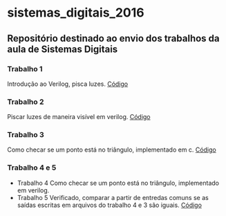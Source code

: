 # sistemas_digitais_2016

## Repositório destinado ao envio dos trabalhos da aula de Sistemas Digitais

### Trabalho 1
Introdução ao Verilog, pisca luzes.
[Código](https://github.com/duanbressan/sistemas_digitais_2016/tree/master/Trabalho%201)

### Trabalho 2
Piscar luzes de maneira visível em verilog.
[Código](https://github.com/duanbressan/sistemas_digitais_2016/tree/master/Trabalho%202)

### Trabalho 3
Como checar se um ponto está no triângulo, implementado em c.
[Código](https://github.com/duanbressan/sistemas_digitais_2016/tree/master/Trabalho%203)

### Trabalho 4 e 5
* Trabalho 4 Como checar se um ponto está no triângulo, implementado em verilog.
* Trabalho 5 Verificado, comparar a partir de entredas comuns se as saídas escritas em arquivos do trabalho 4 e 3 são iguais.
[Código](https://github.com/duanbressan/sistemas_digitais_2016/tree/master/Trabalho%204%20e%205)
